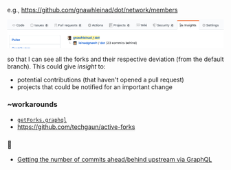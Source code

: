 e.g., https://github.com/gnawhleinad/dot/network/members

![network-members]

so that I can see all the forks and their respective deviation (from the default
branch). This could give _insight_ to:

- potential contributions (that haven't opened a pull request)
- projects that could be notified for an important change

[network-members]: network-members.png

### ~workarounds

- [`getForks.graphql`]
- https://github.com/techgaun/active-forks

[`getForks.graphql`]: getForks.graphql

### :eyes:

- [Getting the number of commits ahead/behind upstream via GraphQL]

[Getting the number of commits ahead/behind upstream via GraphQL]: https://github.community/t5/GitHub-API-Development-and/Getting-the-number-of-commits-ahead-behind-upstream-via-GraphQL/td-p/20884
